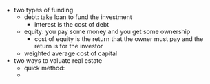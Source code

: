 - two types of funding
	- debt: take loan to fund the investment 
		- interest is the cost of debt
	- equity: you pay some money and you get some ownership
		- cost of equity is the return that the owner must pay and the return is for the investor 
	- weighted average cost of capital
- two ways to valuate real estate
	- quick method:
	- 